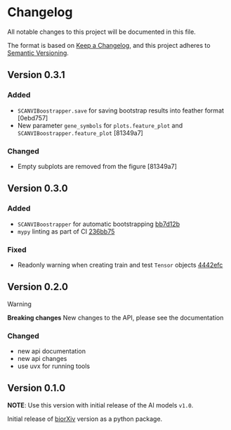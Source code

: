 # Changelog

All notable changes to this project will be documented in this file.

The format is based on [Keep a Changelog][],
and this project adheres to [Semantic Versioning][].

[keep a changelog]: https://keepachangelog.com/en/1.0.0/
[semantic versioning]: https://semver.org/spec/v2.0.0.html

## Version 0.3.1

### Added

- `SCANVIBoostrapper.save` for saving bootstrap results into feather format [0ebd757]
- New parameter `gene_symbols` for `plots.feature_plot` and `SCANVIBoostrapper.feature_plot` [81349a7]

### Changed

- Empty subplots are removed from the figure [81349a7]

## Version 0.3.0

### Added

- `SCANVIBoostrapper` for automatic bootstrapping [bb7d12b](https://github.com/brickmanlab/scanvi-explainer/pull/4/commits/bb7d12bb99f85ac832a0fc373383513e310ae16e)
- `mypy` linting as part of CI [236bb75](https://github.com/brickmanlab/scanvi-explainer/pull/4/commits/236bb75db072bffad52fa58756cd0ef071ed6116)

### Fixed

- Readonly warning when creating train and test `Tensor` objects [4442efc](https://github.com/brickmanlab/scanvi-explainer/pull/4/commits/4442efc81235807c8d778549e2c025c9d75b0018)


## Version 0.2.0

> [!WARNING]  
> **Breaking changes**
> New changes to the API, please see the documentation

### Changed

- new api documentation
- new api changes
- use uvx for running tools

## Version 0.1.0

**NOTE**: Use this version with initial release of the AI models `v1.0`.

Initial release of [biorXiv](https://www.biorxiv.org/content/10.1101/2024.02.16.580649v1)
version as a python package.
